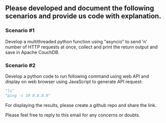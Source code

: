 ## Please developed and document the following scenarios and provide us code with explanation.

### Scenario #1

Develop a multithreaded python function using “asyncio” to send 'n' number of HTTP requests at once, collect and print the return output and save in Apache CouchDB.


### Scenario #2

Develop a python code to run following command using web API and display on web browser using JavaScript to generate API request:

```python
"ls"
"ping -c 10 8.8.8.8"
```
 

For displaying the results, please create a github repo and share the link.

Please feel free to reply to this email for any concerns or doubts.
